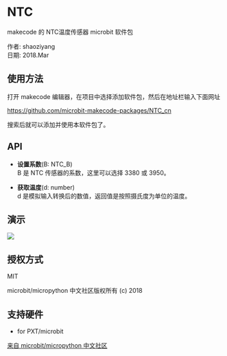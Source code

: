 # NTC
makecode 的 NTC温度传感器 microbit 软件包

作者: shaoziyang  
日期: 2018.Mar  


## 使用方法

打开 makecode 编辑器，在项目中选择添加软件包，然后在地址栏输入下面网址  

https://github.com/microbit-makecode-packages/NTC_cn  

搜索后就可以添加并使用本软件包了。


## API

- **设置系数**(B: NTC_B)  
B 是 NTC 传感器的系数，这里可以选择 3380 或 3950。  

- **获取温度**(d: number)  
d 是模拟输入转换后的数值，返回值是按照摄氏度为单位的温度。  

## 演示

![](https://raw.githubusercontent.com/microbit-makecode-packages/NTC_cn/master/demo.jpg)

## 授权方式

MIT

microbit/micropython 中文社区版权所有 (c) 2018  

## 支持硬件

* for PXT/microbit


[来自 microbit/micropython 中文社区](http://www.micropython.org.cn) 